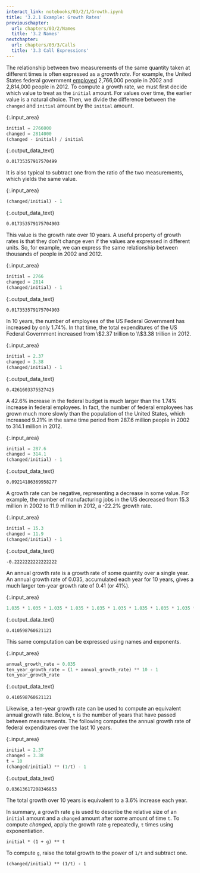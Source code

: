 ```yaml
---
interact_link: notebooks/03/2/1/Growth.ipynb
title: '3.2.1 Example: Growth Rates'
previouschapter:
  url: chapters/03/2/Names
  title: '3.2 Names'
nextchapter:
  url: chapters/03/3/Calls
  title: '3.3 Call Expressions'
---
```


The relationship between two measurements of the same quantity taken at different times is often expressed as a *growth rate*. For example, the United States federal government [employed](http://www.bls.gov/opub/mlr/2013/article/industry-employment-and-output-projections-to-2022-1.htm) 2,766,000 people in 2002 and 2,814,000 people in 2012. To compute a growth rate, we must first decide which value to treat as the `initial` amount. For values over time, the earlier value is a natural choice. Then, we divide the difference between the `changed` and `initial` amount by the `initial` amount.


{:.input_area}
```python
initial = 2766000
changed = 2814000
(changed - initial) / initial
```




{:.output_data_text}
```
0.01735357917570499
```



It is also typical to subtract one from the ratio of the two measurements, which yields the same value.


{:.input_area}
```python
(changed/initial) - 1
```




{:.output_data_text}
```
0.017353579175704903
```



This value is the growth rate over 10 years. A useful property of growth rates is that they don't change even if the values are expressed in different units. So, for example, we can express the same relationship between thousands of people in 2002 and 2012.


{:.input_area}
```python
initial = 2766
changed = 2814
(changed/initial) - 1
```




{:.output_data_text}
```
0.017353579175704903
```



In 10 years, the number of employees of the US Federal Government has increased by only 1.74%. In that time, the total expenditures of the US Federal Government increased from \\$2.37 trillion to \\$3.38 trillion in 2012.


{:.input_area}
```python
initial = 2.37
changed = 3.38
(changed/initial) - 1
```




{:.output_data_text}
```
0.4261603375527425
```



A 42.6% increase in the federal budget is much larger than the 1.74% increase in federal employees. In fact, the number of federal employees has grown much more slowly than the population of the United States, which increased 9.21% in the same time period from 287.6 million people in 2002 to 314.1 million in 2012.


{:.input_area}
```python
initial = 287.6
changed = 314.1
(changed/initial) - 1
```




{:.output_data_text}
```
0.09214186369958277
```



A growth rate can be negative, representing a decrease in some value. For example, the number of manufacturing jobs in the US decreased from 15.3 million in 2002 to 11.9 million in 2012, a -22.2% growth rate.


{:.input_area}
```python
initial = 15.3
changed = 11.9
(changed/initial) - 1
```




{:.output_data_text}
```
-0.2222222222222222
```



An annual growth rate is a growth rate of some quantity over a single year. An annual growth rate of 0.035, accumulated each year for 10 years, gives a much larger ten-year growth rate of 0.41 (or 41%).


{:.input_area}
```python
1.035 * 1.035 * 1.035 * 1.035 * 1.035 * 1.035 * 1.035 * 1.035 * 1.035 * 1.035 - 1
```




{:.output_data_text}
```
0.410598760621121
```



This same computation can be expressed using names and exponents.


{:.input_area}
```python
annual_growth_rate = 0.035
ten_year_growth_rate = (1 + annual_growth_rate) ** 10 - 1
ten_year_growth_rate
```




{:.output_data_text}
```
0.410598760621121
```



Likewise, a ten-year growth rate can be used to compute an equivalent annual growth rate. Below, `t` is the number of years that have passed between measurements. The following computes the annual growth rate of federal expenditures over the last 10 years.


{:.input_area}
```python
initial = 2.37
changed = 3.38
t = 10
(changed/initial) ** (1/t) - 1
```




{:.output_data_text}
```
0.03613617208346853
```



The total growth over 10 years is equivalent to a 3.6% increase each year.

In summary, a growth rate `g` is used to describe the relative size of an `initial` amount and a `changed` amount after some amount of time `t`. To compute $changed$, apply the growth rate `g` repeatedly, `t` times using exponentiation.

`initial * (1 + g) ** t`

To compute `g`, raise the total growth to the power of `1/t` and subtract one.

`(changed/initial) ** (1/t) - 1`
